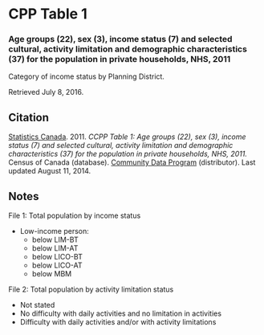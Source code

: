 # CPP Table 1
### Age groups (22), sex (3), income status (7) and selected cultural, activity limitation and demographic characteristics (37) for the population in private households, NHS, 2011

Category of income status by Planning District.

Retrieved July 8, 2016.

## Citation

[Statistics Canada](http://www.statcan.gc.ca/). 2011.
*CCPP Table 1: Age groups (22), sex (3), income status (7) and selected cultural, activity limitation and demographic characteristics (37) for the population in private households, NHS, 2011.*
Census of Canada (database).
[Community Data Program](http://communitydata.ca/) (distributor).
Last updated August 11, 2014.

## Notes

File 1: Total population by income status

* Low-income person:
    - below LIM-BT
    - below LIM-AT
    - below LICO-BT
    - below LICO-AT
    - below MBM

File 2: Total population by activity limitation status

* Not stated
* No difficulty with daily activities and no limitation in activities
* Difficulty with daily activities and/or with activity limitations